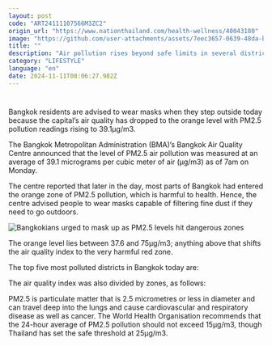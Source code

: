 ```yaml
---
layout: post
code: "ART24111107566M3ZC2"
origin_url: "https://www.nationthailand.com/health-wellness/40043180"
image: "https://github.com/user-attachments/assets/7eec3657-0639-48da-babf-7e3950ef5f44"
title: ""
description: "Air pollution rises beyond safe limits in several districts of the capital, prompting the Bangkok Metropolitan Administration to issue a warning"
category: "LIFESTYLE"
language: "en"
date: 2024-11-11T08:06:27.982Z
---
```


# 









Bangkok residents are advised to wear masks when they step outside today because the capital’s air quality has dropped to the orange level with PM2.5 pollution readings rising to 39.1μg/m3.

The Bangkok Metropolitan Administration (BMA)’s Bangkok Air Quality Centre announced that the level of PM2.5 air pollution was measured at an average of 39.1 micrograms per cubic meter of air (μg/m3) as of 7am on Monday.

The centre reported that later in the day, most parts of Bangkok had entered the orange zone of PM2.5 pollution, which is harmful to health. Hence, the centre advised people to wear masks capable of filtering fine dust if they need to go outdoors.

  ![Bangkokians urged to mask up as PM2.5 levels hit dangerous zones](https://github.com/user-attachments/assets/7cde11db-4e4c-4839-b4c1-d9b1a26cf507)

The orange level lies between 37.6 and 75μg/m3; anything above that shifts the air quality index to the very harmful red zone.

The top five most polluted districts in Bangkok today are:

The air quality index was also divided by zones, as follows:

PM2.5 is particulate matter that is 2.5 micrometres or less in diameter and can travel deep into the lungs and cause cardiovascular and respiratory disease as well as cancer. The World Health Organisation recommends that the 24-hour average of PM2.5 pollution should not exceed 15μg/m3, though Thailand has set the safe threshold at 25μg/m3.